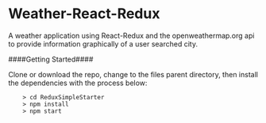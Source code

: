# Weather-React-Redux

A weather application using React-Redux and the openweathermap.org api to
provide information graphically of a user searched city.

####Getting Started####

Clone or download the repo, change to the files parent directory, then install
the dependencies with the process below:

```
	> cd ReduxSimpleStarter
	> npm install
	> npm start
```

